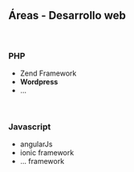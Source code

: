 ## Áreas - Desarrollo web ##
&nbsp;
&nbsp;
### PHP <!-- .element: class="fragment" data-fragment-index="1" -->

- Zend Framework <!-- .element: class="fragment" data-fragment-index="1" -->
- **Wordpress** <!-- .element: class="fragment" data-fragment-index="1" -->
- ... <!-- .element: class="fragment" data-fragment-index="1" -->

&nbsp;
&nbsp;
### Javascript <!-- .element: class="fragment" data-fragment-index="2" -->

- angularJs<!-- .element: class="fragment" data-fragment-index="2" -->
- ionic framework<!-- .element: class="fragment" data-fragment-index="2" -->
- ... framework<!-- .element: class="fragment" data-fragment-index="2" -->

